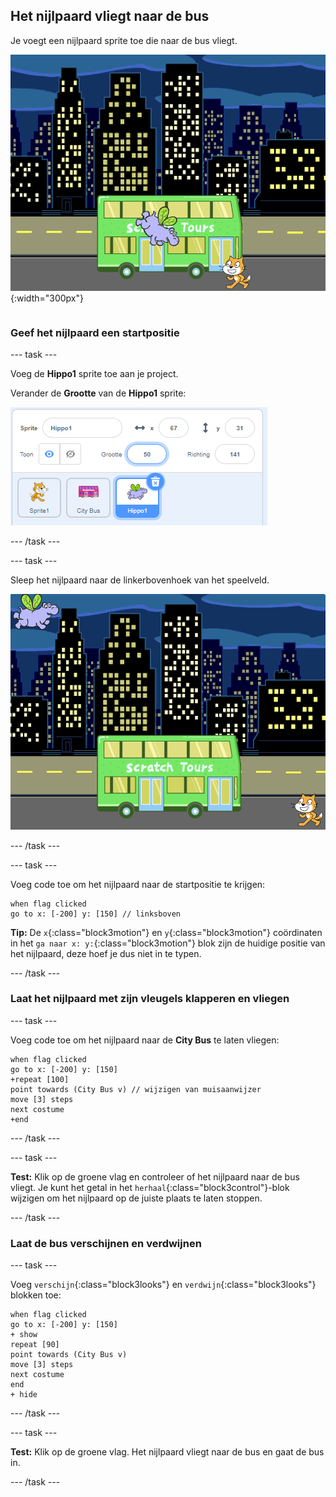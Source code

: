 ## Het nijlpaard vliegt naar de bus

<div style="display: flex; flex-wrap: wrap">
<div style="flex-basis: 200px; flex-grow: 1; margin-right: 15px;">
Je voegt een nijlpaard sprite toe die naar de bus vliegt.
</div>
<div>

![Het nijlpaard vliegt naar de bus.](images/hippo-flies.png){:width="300px"}

</div>
</div>

### Geef het nijlpaard een startpositie

--- task ---

Voeg de **Hippo1** sprite toe aan je project.

Verander de **Grootte** van de **Hippo1** sprite:

![Het Sprite-venster voor de Hippo1-sprite, met de grootte ingesteld op 50.](images/hippo-sprite-size.png)

--- /task ---

--- task ---

Sleep het nijlpaard naar de linkerbovenhoek van het speelveld.

![De Hippo1-sprite in de linkerbovenhoek van het speelveld.](images/hippo-sprite-stage.png)

--- /task ---

--- task ---

Voeg code toe om het nijlpaard naar de startpositie te krijgen:

```blocks3
when flag clicked
go to x: [-200] y: [150] // linksboven
```

**Tip:** De `x`{:class="block3motion"} en `y`{:class="block3motion"} coördinaten in het `ga naar x: y:`{:class="block3motion"} blok zijn de huidige positie van het nijlpaard, deze hoef je dus niet in te typen.

--- /task ---

### Laat het nijlpaard met zijn vleugels klapperen en vliegen

--- task ---

Voeg code toe om het nijlpaard naar de **City Bus** te laten vliegen:

```blocks3
when flag clicked
go to x: [-200] y: [150] 
+repeat [100] 
point towards (City Bus v) // wijzigen van muisaanwijzer
move [3] steps
next costume
+end
```

--- /task ---

--- task ---

**Test:** Klik op de groene vlag en controleer of het nijlpaard naar de bus vliegt. Je kunt het getal in het `herhaal`{:class="block3control"}-blok wijzigen om het nijlpaard op de juiste plaats te laten stoppen.

--- /task ---

### Laat de bus verschijnen en verdwijnen

--- task ---

Voeg `verschijn`{:class="block3looks"} en `verdwijn`{:class="block3looks"} blokken toe:

```blocks3
when flag clicked
go to x: [-200] y: [150] 
+ show
repeat [90] 
point towards (City Bus v)
move [3] steps
next costume
end
+ hide
```

--- /task ---

--- task ---

**Test:** Klik op de groene vlag. Het nijlpaard vliegt naar de bus en gaat de bus in.

--- /task ---
